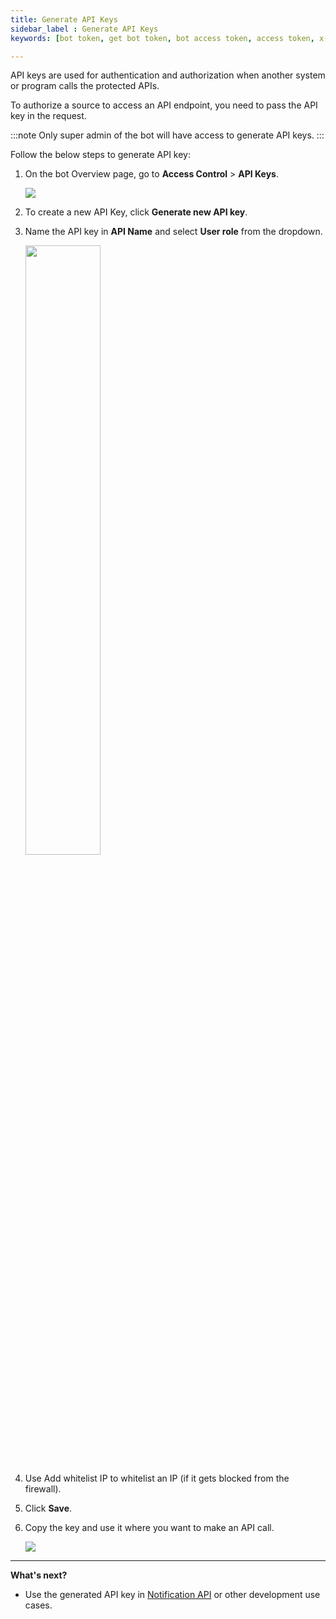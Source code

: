 ```yaml
---
title: Generate API Keys
sidebar_label : Generate API Keys
keywords: [bot token, get bot token, bot access token, access token, x-auth-token, bottoken]

---
```


API keys are used for authentication and authorization when another system or program calls the protected APIs. 

To authorize a source to access an API endpoint, you need to pass the API key in the request.

:::note
Only super admin of the bot will have access to generate API keys.
:::

Follow the below steps to generate API key:

1. On the bot Overview page, go to **Access Control** > **API Keys**.

   ![](https://i.imgur.com/6L7qEaO.png)


2. To create a new API Key, click **Generate new API key**.
  
3. Name the API key in **API Name** and select **User role** from the dropdown.

   <img src="https://i.imgur.com/UUCmfG1.png" width="50%"/>

4. Use Add whitelist IP to whitelist an IP (if it gets blocked from the firewall).
5. Click **Save**.
6. Copy the key and use it where you want to make an API call.

   ![](https://i.imgur.com/VcDUuHe.png)

***

**What's next?**

* Use the generated API key in [Notification API](https://docs.yellow.ai/docs/platform_concepts/engagement/outbound/notification-engine) or other development use cases.